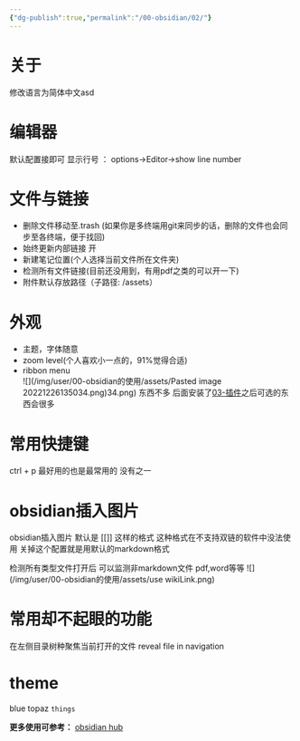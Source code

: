 ```yaml
---
{"dg-publish":true,"permalink":"/00-obsidian/02/"}
---
```



# 关于
修改语言为简体中文asd 
# 编辑器
默认配置接即可
显示行号 ：
options->Editor->show line number

# 文件与链接
-  删除文件移动至.trash (如果你是多终端用git来同步的话，删除的文件也会同步至各终端，便于找回)
- 始终更新内部链接 开[]()
- 新建笔记位置(个人选择当前文件所在文件夹)
- 检测所有文件链接(目前还没用到，有用pdf之类的可以开一下)
- 附件默认存放路径（子路径: /assets）
# 外观
- 主题，字体随意
- zoom level(个人喜欢小一点的，91%觉得合适)
- ribbon menu 	
![](/img/user/00-obsidian的使用/assets/Pasted image 20221226135034.png)34.png)
东西不多  后面安装了[03-插件](03-插件.md)之后可选的东西会很多
# 常用快捷键
ctrl + p 最好用的也是最常用的 没有之一  

# obsidian插入图片
obsidian插入图片 默认是  [[]] 这样的格式  这种格式在不支持双链的软件中没法使用  关掉这个配置就是用默认的markdown格式

检测所有类型文件打开后  可以监测非markdown文件 pdf,word等等 
![](/img/user/00-obsidian的使用/assets/use wikiLink.png)



# 常用却不起眼的功能

在左侧目录树种聚焦当前打开的文件
reveal file in navigation

# theme
blue topaz
`things`

**更多使用可参考：**
[obsidian hub](https://publish.obsidian.md/hub/00+-+Start+here)